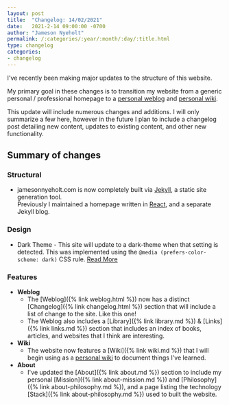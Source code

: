 ```yaml
---
layout: post
title:  "Changelog: 14/02/2021"
date:   2021-2-14 09:00:00 -0700
author: "Jameson Nyeholt"
permalink: /:categories/:year/:month/:day/:title.html
type: changelog
categories:
- changelog
---
```


I've recently been making major updates to the structure of this website.  

My primary goal in these changes is to transition my website from a generic personal / professional homepage to a 
[personal weblog](https://en.wikipedia.org/wiki/Blog) and [personal wiki](https://en.wikipedia.org/wiki/Personal_wiki).

This update will include numerous changes and additions.  I will only summarize a few here, however in
the future I plan to include a changelog post detailing new content, updates to existing content, and other new 
functionality.

## Summary of changes

### Structural
* jamesonnyeholt.com is now completely built via [Jekyll](https://jekyllrb.com), a static site generation tool.  
  Previously I maintained a homepage written in [React](https://reactjs.org), and a separate Jekyll blog.

### Design
* Dark Theme - This site will update to a dark-theme when that setting is detected.  This was implemented using the 
  `@media (prefers-color-scheme: dark)` CSS rule.  [Read More](https://developer.mozilla.org/en-US/docs/Web/CSS/@media/prefers-color-scheme)

### Features

* **Weblog**
  * The [Weblog]({% link weblog.html %}) now has a distinct [Changelog]({% link changelog.html %}) section that will 
  include a list of change to the site.  Like this one!
  * The Weblog also includes a [Library]({% link library.md %}) & [Links]({% link links.md %}) section that includes an 
  index of books, articles, and websites that I think are interesting.
* **Wiki**
  * The website now features a [Wiki]({% link wiki.md %}) that I will begin using as a 
  [personal wiki](https://en.wikipedia.org/wiki/Personal_wiki) to document things I've learned.
* **About**
  * I've updated the [About]({% link about.md %}) section to include my personal [Mission]({% link about-mission.md %}) and 
  [Philosophy]({% link about-philosophy.md %}), and a page listing the technology [Stack]({% link about-philosophy.md %}) 
  used to built the website.
  
